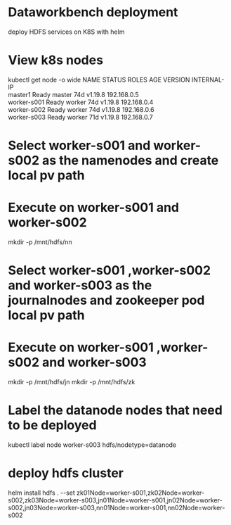 # Dataworkbench deployment 
deploy HDFS services on K8S with helm

# View k8s nodes 
 kubectl get node -o wide
NAME          STATUS   ROLES    AGE   VERSION   INTERNAL-IP   
master1       Ready    master   74d   v1.19.8   192.168.0.5  
worker-s001   Ready    worker   74d   v1.19.8   192.168.0.4  
worker-s002   Ready    worker   74d   v1.19.8   192.168.0.6   
worker-s003   Ready    worker   71d   v1.19.8   192.168.0.7   

# Select worker-s001 and worker-s002 as the namenodes and create local pv path
# Execute on worker-s001 and worker-s002
   mkdir -p /mnt/hdfs/nn  

# Select worker-s001 ,worker-s002 and worker-s003 as the journalnodes and zookeeper pod local pv path
# Execute on worker-s001 ,worker-s002 and worker-s003
  mkdir -p /mnt/hdfs/jn
  mkdir -p /mnt/hdfs/zk

# Label the datanode nodes that need to be deployed
kubectl label node worker-s003 hdfs/nodetype=datanode

# deploy hdfs cluster
helm install hdfs . --set zk01Node=worker-s001,zk02Node=worker-s002,zk03Node=worker-s003,jn01Node=worker-s001,jn02Node=worker-s002,jn03Node=worker-s003,nn01Node=worker-s001,nn02Node=worker-s002